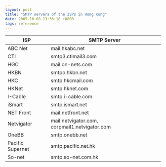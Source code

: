 ```yaml
---
layout: post
title: "SMTP servers of the ISPs in Hong Kong"
date: 2005-10-08 13:36:18 +0800
tags: reference
---
```


| ISP        | SMTP Server                                    |
|------------|------------------------------------------------|
| ABC Net    | mail.hkabc.net                                 |
| CTI        | smtp3.ctimail3.com                             |
| HGC        | mail.on-nets.com                               |
| HKBN       | smtpo.hkbn.net                                 |
| HKC        | smtp.hkcmail.com                               |
| HKNet      | smtp.hknet.com                                 |
| I-Cable    | smtp.i-cable.com                               |
| iSmart     | smtp.ismart.net                                |
| NET Front  | mail.netfront.net                              |
| Netvigator | mail.netvigator.com, corpmail1.netvigator.com  |
| OneBB      | smtp.onebb.net                                 |
| Pacific Supernet | smtp.pacific.net.hk                      |
| So-net     | smtp.so-net.com.hk                             |


